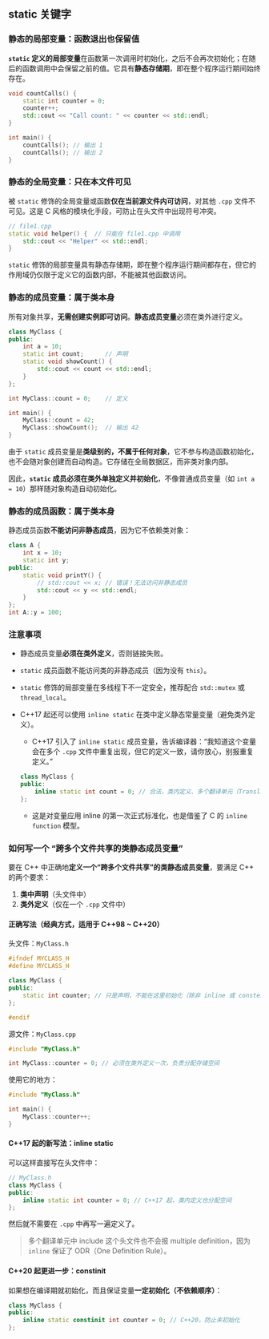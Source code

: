 ## static 关键字

### 静态的局部变量：**函数退出也保留值**

**`static` 定义的局部变量**在函数第一次调用时初始化，之后不会再次初始化；在随后的函数调用中会保留之前的值。它具有**静态存储期**，即在整个程序运行期间始终存在。

```cpp
void countCalls() {
    static int counter = 0;
    counter++;
    std::cout << "Call count: " << counter << std::endl;
}

int main() {
    countCalls(); // 输出 1
    countCalls(); // 输出 2
}
```

### 静态的全局变量：**只在本文件可见**

被 `static` 修饰的全局变量或函数**仅在当前源文件内可访问**，对其他 `.cpp` 文件不可见。这是 C 风格的模块化手段，可防止在头文件中出现符号冲突。

```cpp
// file1.cpp
static void helper() {  // 只能在 file1.cpp 中调用
    std::cout << "Helper" << std::endl;
}
```

`static` 修饰的局部变量具有静态存储期，即在整个程序运行期间都存在，但它的作用域仍仅限于定义它的函数内部，不能被其他函数访问。

### 静态的成员变量：**属于类本身**

所有对象共享，**无需创建实例即可访问**。**静态成员变量**必须在类外进行定义。

```cpp
class MyClass {
public:
    int a = 10;
    static int count;      // 声明
    static void showCount() {
        std::cout << count << std::endl;
    }
};

int MyClass::count = 0;    // 定义

int main() {
    MyClass::count = 42;
    MyClass::showCount();  // 输出 42
}
```

由于 `static` 成员变量是**类级别的，不属于任何对象**，它不参与构造函数初始化，也不会随对象创建而自动构造。它存储在全局数据区，而非类对象内部。

因此，**`static` 成员必须在类外单独定义并初始化**，不像普通成员变量（如 `int a = 10`）那样随对象构造自动初始化。

### 静态的成员函数：**属于类本身**

静态成员函数**不能访问非静态成员**，因为它不依赖类对象：

```cpp
class A {
    int x = 10;
    static int y;
public:
    static void printY() {
        // std::cout << x; // 错误！无法访问非静态成员
        std::cout << y << std::endl;
    }
};
int A::y = 100;
```

### 注意事项

- 静态成员变量**必须在类外定义**，否则链接失败。

- `static` 成员函数不能访问类的非静态成员（因为没有 `this`）。

- `static` 修饰的局部变量在多线程下不一定安全，推荐配合 `std::mutex` 或 `thread_local`。

- C++17 起还可以使用 `inline static` 在类中定义静态常量变量（避免类外定义）。

  - C++17 引入了 `inline static` 成员变量，告诉编译器：“我知道这个变量会在多个 `.cpp` 文件中重复出现，但它的定义一致，请你放心，别报重复定义。”

  ```cpp
  class MyClass {
  public:
      inline static int count = 0; // 合法，类内定义、多个翻译单元（Translation Unit, TU）不冲突
  };
  ```

  - 这是对变量应用 inline 的第一次正式标准化，也是借鉴了 C 的 `inline function` 模型。


### 如何写一个 “跨多个文件共享的类静态成员变量” 

要在 C++ 中正确地**定义一个“跨多个文件共享”的类静态成员变量**，要满足 C++ 的两个要求：

1. **类中声明**（头文件中）
2. **类外定义**（仅在一个 `.cpp` 文件中）

#### 正确写法（经典方式，适用于 C++98 ~ C++20）

头文件：`MyClass.h`

```cpp
#ifndef MYCLASS_H
#define MYCLASS_H

class MyClass {
public:
    static int counter; // 只是声明，不能在这里初始化（除非 inline 或 constexpr）
};

#endif
```

源文件：`MyClass.cpp`

```cpp
#include "MyClass.h"

int MyClass::counter = 0; // 必须在类外定义一次，负责分配存储空间
```

使用它的地方：

```cpp
#include "MyClass.h"

int main() {
    MyClass::counter++;
}
```

#### C++17 起的新写法：inline static

可以这样直接写在头文件中：

```cpp
// MyClass.h
class MyClass {
public:
    inline static int counter = 0; // C++17 起，类内定义也分配空间
};
```

然后就不需要在 `.cpp` 中再写一遍定义了。

> 多个翻译单元中 include 这个头文件也不会报 multiple definition，因为 `inline` 保证了 ODR（One Definition Rule）。

#### C++20 起更进一步：constinit

如果想在编译期就初始化，而且保证变量**一定初始化（不依赖顺序）**：

```cpp
class MyClass {
public:
    inline static constinit int counter = 0; // C++20，防止未初始化
};
```